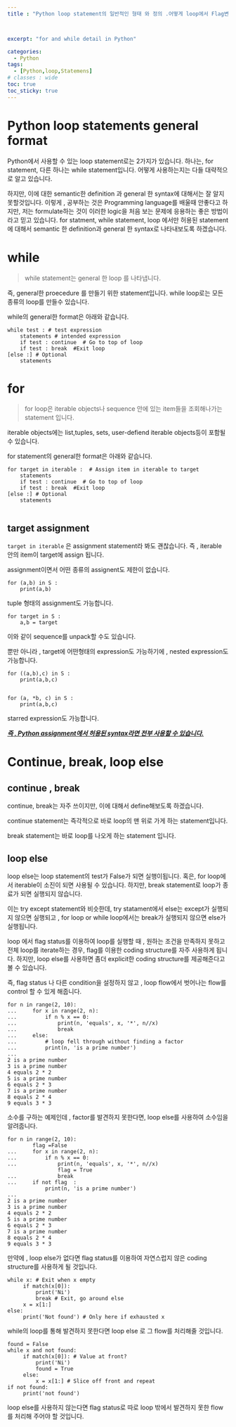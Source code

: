 ```yaml
---
title : "Python loop statement의 일반적인 형태 와 정의 .어떻게 loop에서 Flag변수를 사용하지 않을 수 있는가? "



excerpt: "for and while detail in Python"

categories:
  - Python
tags:
  - [Python,loop,Statemens]
# classes : wide
toc: true
toc_sticky: true
---
```

# Python loop statements general format

Python에서 사용할 수 있는  loop statement로는 2가지가 있습니다. 하나는, for statement, 다른 하나는 while statement입니다. 어떻게 사용하는지는 다들 대략적으로 알고 있습니다. 

하지만, 이에 대한 semantic한 definition 과 general 한 syntax에 대해서는 잘 알지 못할것입니다. 이렇게 , 공부하는 것은 Programming language를 배울때 안좋다고 하지만, 저는 formulate하는 것이 이러한 logic을 처음 보는 문제에 응용하는 좋은 방법이라고 믿고 있습니다. for statment, while statement, loop 에서만 허용된 statement에 대해서 semantic 한 definition과 general 한 syntax로 나타내보도록 하겠습니다.





# while

> while statement는 general 한 loop 를 나타냅니다. 

즉, general한 proecedure 를 만들기 위한 statement입니다. while loop로는 모든 종류의 loop를 만들수 있습니다. 

while의 general한 format은 아래와 같습니다.

```
while test : # test expression
	statements # intended expression
	if test : continue  # Go to top of loop
	if test : break  #Exit loop
[else :] # Optional
	statements
```





# for

> for loop은 iterable objects나 sequence 안에 있는 item들을 조회해나가는 statement 입니다.

iterable objects에는 list,tuples, sets, user-defiend iterable objects등이 포함될 수 있습니다.

for statement의 general한 format은 아래와 같습니다.

```
for target in iterable :  # Assign item in iterable to target
	statements
	if test : continue  # Go to top of loop
	if test : break  #Exit loop
[else :] # Optional
	statements
	
```

## target assignment

`target in iterable`  은 assignment statement라 봐도 괜찮습니다. 즉 , iterable 안의 item이 target에 assign 됩니다.

assignment이면서 어떤 종류의 assignent도 제한이 없습니다.



```
for (a,b) in S :
	print(a,b)
```

tuple 형태의 assignment도 가능합니다.

```
for target in S :
	a,b = target
```

이와 같이 sequence를 unpack할 수도 있습니다.

뿐만 아니라 , target에 어떤형태의 expression도 가능하기에 , nested expression도 가능합니다.

```
for ((a,b),c) in S :
	print(a,b,c)
	
```




```
for (a, *b, c) in S :
	print(a,b,c)
```

starred expression도 가능합니다.



***<u>즉 , Python assignment에서 허용된 syntax라면 전부 사용할 수 있습니다.</u>***

# Continue, break, loop else

## continue , break

continue, break는 자주 쓰이지만, 이에 대해서 define해보도록 하겠습니다.

continue statement는 즉각적으로 바로 loop의 맨 위로 가게 하는 statement입니다.

break statement는 바로 loop를 나오게 하는 statement 입니다. 

## loop else

loop else는 loop statement의 test가 False가 되면 실행이됩니다.  혹은, for loop에서 iterable이 소진이 되면 사용될 수 있습니다. 하지만, break statement로 loop가 종료가 되면 실행되지 않습니다.

이는 try except statement와 비슷한데, try statament에서 else는 except가 실행되지 않으면 실행되고 , for loop or while loop에서는 break가 실행되지 않으면 else가 실행됩니다.

loop 에서 flag status를 이용하여 loop를 실행할 때 , 원하는 조건을 만족하지 못하고 전체 loop를 iterate하는 경우, flag를 이용한 coding structure를 자주 사용하게 됩니다. 하지만, loop else를 사용하면 좀더 explicit한 coding structure를 제공해준다고 볼 수 있습니다.

즉, flag status 나 다른 condition을 설정하지 않고 , loop flow에서 벗어나는 flow를 control 할 수 있게 해줍니다.

```
for n in range(2, 10):
...     for x in range(2, n):
...         if n % x == 0:
...             print(n, 'equals', x, '*', n//x)
...             break
...     else:
...         # loop fell through without finding a factor
...         print(n, 'is a prime number')
...
2 is a prime number
3 is a prime number
4 equals 2 * 2
5 is a prime number
6 equals 2 * 3
7 is a prime number
8 equals 2 * 4
9 equals 3 * 3
```

소수를 구하는 예제인데 , factor를 발견하지 못한다면, loop else를 사용하여 소수임을 알려줍니다.

```
for n in range(2, 10):
		flag =False
...     for x in range(2, n):
...         if n % x == 0:
...             print(n, 'equals', x, '*', n//x)
				flag = True
...             break
...     if not flag  :
			print(n, 'is a prime number')
...
2 is a prime number
3 is a prime number
4 equals 2 * 2
5 is a prime number
6 equals 2 * 3
7 is a prime number
8 equals 2 * 4
9 equals 3 * 3
```

만약에 , loop else가 없다면 flag status를 이용하여 자연스럽지 않은 coding structure를 사용하게 될 것입니다.

```
while x: # Exit when x empty
     if match(x[0]):
         print('Ni')
         break # Exit, go around else
     x = x[1:]
else:
     print('Not found') # Only here if exhausted x
```

while의 loop를 통해 발견하지 못한다면 loop else 로 그 flow를 처리해줄 것입니다.

```
found = False
while x and not found:
     if match(x[0]): # Value at front?
         print('Ni')
         found = True
     else:
         x = x[1:] # Slice off front and repeat
if not found:
     print('not found')	
```

loop else를 사용하지 않는다면 flag status로 따로 loop 밖에서 발견하지 못한  flow를 처리해 주어야 할 것입니다.
